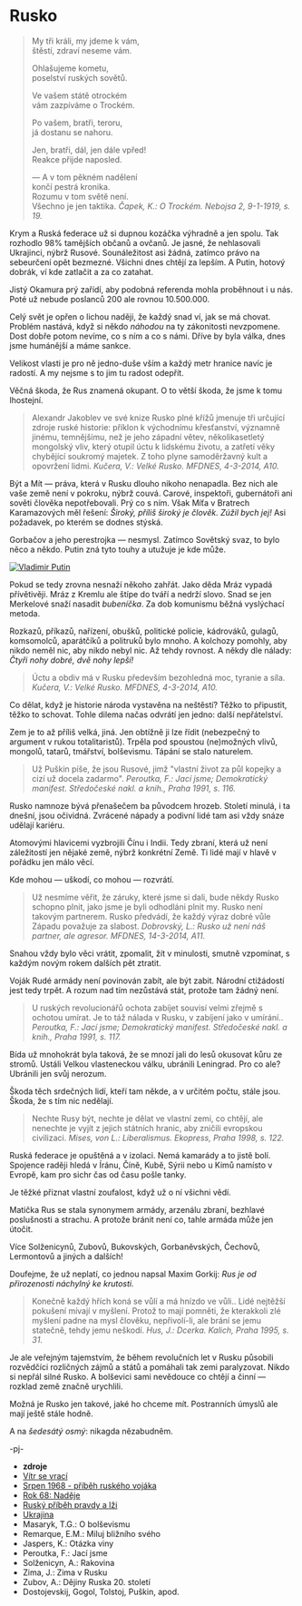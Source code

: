 Rusko
=====

> My tři králi, my jdeme k vám,  
> štěstí, zdraví neseme vám.
>
> Ohlašujeme kometu,  
> poselství ruských sovětů.
>
> Ve vašem státě otrockém  
> vám zazpíváme o Trockém.  
>
> Po vašem, bratři, teroru,  
> já dostanu se nahoru.
>
> Jen, bratři, dál, jen dále vpřed!  
> Reakce přijde naposled.
>
> — A v tom pěkném nadělení  
> končí pestrá kronika.  
> Rozumu v tom světě není.  
> Všechno je jen taktika.
> *Čapek, K.: O Trockém. Nebojsa 2, 9-1-1919, s. 19.*

Krym a Ruská federace už si dupnou
kozáčka výhradně a jen spolu. Tak rozhodlo 98%
tamějších občanů a ovčanů. Je jasné, že
nehlasovali Ukrajinci, nýbrž Rusové. Sounáležitost
asi žádná, zatímco právo na sebeurčení opět bezmezné.
Všichni dnes chtějí za lepším. A Putin,
hotový dobrák, ví kde zatlačit a za co zatahat.

Jistý Okamura prý zařídí, aby podobná
referenda mohla proběhnout i u nás. Poté
už nebude poslanců 200 ale rovnou 10.500.000.

Celý svět je opřen o lichou naději, že každý
snad ví, jak se má chovat. Problém nastává,
když si někdo *náhodou* na ty zákonitosti
nevzpomene. Dost dobře potom nevíme, co
s ním a co s námi. Dříve by byla válka,
dnes jsme humánější a máme sankce.

Velikost vlasti je pro ně jedno-duše vším
a každý metr hranice navíc je radostí.
A my nejsme s to jim tu radost odepřít.

Věčná škoda, že Rus znamená okupant.
O to větší škoda, že jsme k tomu lhostejní.

> Alexandr Jakoblev ve své knize Rusko plné
> křížů jmenuje tři určující zdroje ruské historie:
> příklon k východnímu křesťanství, významně jinému,
> temnějšímu, než je jeho západní větev, několikasetletý
> mongolský vliv, který otupil úctu k lidskému životu,
> a zatřetí věky chybějící soukromý majetek. Z toho
> plyne samoděržavný kult a opovržení lidmi.
> *Kučera, V.: Velké Rusko. MFDNES, 4-3-2014, A10.*

Být a Mít — práva, která v Rusku dlouho nikoho
nenapadla. Bez nich ale vaše země není v pokroku,
nýbrž couvá. Carové, inspektoři, gubernátoři ani
sověti člověka nepotřebovali. Prý co s ním.
Však Míťa v Bratrech Karamazových měl řešení:
*Široký, příliš široký je člověk. Zúžil bych jej!*
Asi požadavek, po kterém se dodnes stýská.

Gorbačov a jeho perestrojka — nesmysl. Zatímco
Sovětský svaz, to bylo něco a někdo. Putin
zná tyto touhy a utužuje je kde může.

[![Vladimir Putin](http://pbs.twimg.com/media/B2QPJNaCQAALuRl.jpg)](http://twitter.com/thekarami/status/532567338781270017)

Pokud se tedy zrovna nesnaží někoho zahřát.
Jako děda Mráz vypadá přívětivěji. Mráz z
Kremlu ale štípe do tváří a nedrží slovo.
Snad se jen Merkelové snaží nasadit *bubeníčka*.
Za dob komunismu běžná vyslýchací metoda.

Rozkazů, příkazů, nařízení, obušků, politické
policie, kádrováků, gulagů, komsomolců,
aparátčíků a politruků bylo mnoho.
A kolchozy pomohly, aby nikdo neměl nic,
aby nikdo nebyl nic. Až tehdy rovnost. A někdy
dle nálady: *Čtyři nohy dobré, dvě nohy lepší!*

> Úctu a obdiv má v Rusku především bezohledná moc,
> tyranie a síla.
> *Kučera, V.: Velké Rusko. MFDNES, 4-3-2014, A10.*

Co dělat, když je historie národa vystavěna na
neštěstí? Těžko to připustit, těžko to schovat.
Tohle dilema načas odvrátí jen jedno: další
nepřátelství.

Zem je to až příliš velká, jiná. Jen obtížně ji
lze řídit (nebezpečný to argument v rukou totalitaristů).
Trpěla pod spoustou (ne)možných vlivů, mongolů,
tatarů, tmářství, bolševismu. Tápání se stalo
naturelem.

> Už Puškin píše, že jsou Rusové, jimž "vlastní
> život za půl kopejky a cizí už docela zadarmo".
> *Peroutka, F.: Jací jsme; Demokratický manifest. Středočeské nakl. a knih., Praha 1991, s. 116.*

Rusko namnoze bývá přenašečem ba původcem
hrozeb. Století minulá, i ta dnešní, jsou
očividná. Zvrácené nápady a podivní lidé
tam asi vždy snáze udělají kariéru.

Atomovými hlavicemi vyzbrojili Čínu i Indii.
Tedy zbraní, která už není záležitostí jen
nějaké země, nýbrž konkrétní Země. Ti lidé
mají v hlavě v pořádku jen málo věcí.

Kde mohou — uškodí, co mohou — rozvrátí.

> Už nesmíme věřit, že záruky, které jsme si dali, bude
> někdy Rusko schopno plnit, jako jsme je byli odhodláni
> plnit my. Rusko není takovým partnerem. Rusko předvádí,
> že každý výraz dobré vůle Západu považuje za slabost.
> *Dobrovský, L.: Rusko už není náš partner, ale agresor. MFDNES, 14-3-2014, A11.*

Snahou vždy bylo věci vrátit, zpomalit, žít
v minulosti, smutně vzpomínat, s každým novým
rokem dalších pět ztratit.

Voják Rudé armády není povinován zabít, ale
být zabit. Národní ctižádostí jest tedy trpět.
A rozum nad tím nezůstává stát, protože tam
žádný není.

> U ruských revolucionářů ochota zabíjet souvisí velmi
> zřejmě s ochotou umírat. Je to táž nálada v Rusku,
> v zabíjení jako v umírání..
> *Peroutka, F.: Jací jsme; Demokratický manifest. Středočeské nakl. a knih., Praha 1991, s. 117.*

Bída už mnohokrát byla taková, že se mnozí jali
do lesů okusovat kůru ze stromů. Ustáli Velkou
vlasteneckou válku, ubránili Leningrad.
Pro co ale? Ubránili jen svůj nerozum.

Škoda těch srdečných lidí, kteří tam někde,
a v určitém počtu, stále jsou. Škoda, že s tím
nic nedělají.

> Nechte Rusy být, nechte je dělat ve vlastní zemi,
> co chtějí, ale nenechte je vyjít z jejich státních
> hranic, aby zničili evropskou civilizaci.
> *Mises, von L.: Liberalismus. Ekopress, Praha 1998, s. 122.*

Ruská federace je opuštěná a v izolaci. Nemá
kamarády a to jistě bolí. Spojence raději hledá
v Íránu, Číně, Kubě, Sýrii nebo u Kimů namísto
v Evropě, kam pro sichr čas od času pošle tanky.

Je těžké přiznat vlastní zoufalost, když už o ní
všichni vědí.

Matička Rus se stala synonymem armády, arzenálu
zbraní, bezhlavé poslušnosti a strachu. A protože
bránit není co, tahle armáda může jen útočit.

Více Solženicynů, Zubovů, Bukovských, Gorbaněvských,
Čechovů, Lermontovů a jiných a dalších!

Doufejme, že už neplatí, co jednou napsal Maxim
Gorkij: *Rus je od přirozenosti náchylný ke krutosti.*

> Konečně každý hřích koná se vůlí a má hnízdo
> ve vůli.. Lidé nejtěžší pokušení mívají v myšlení.
> Protož to mají pomněti, že kterakkoli zlé myšlení
> padne na mysl člověku, nepřivolí-li, ale brání se
> jemu statečně, tehdy jemu neškodí.
> *Hus, J.: Dcerka. Kalich, Praha 1995, s. 31.*

Je ale veřejným tajemstvím, že během revolučních let
v Rusku působili rozvědčíci rozličných zájmů a států
a pomáhali tak zemi paralyzovat. Nikdo si nepřál
silné Rusko. A bolševici sami nevědouce co chtějí
a činní — rozklad země značně urychlili.

Možná je Rusko jen takové, jaké ho chceme mít.
Postranních úmyslů ale mají ještě stále hodně.

A na *šedesátý osmý*: nikagda nězabudněm.

-pj-

* __zdroje__
* [Vítr se vrací](http://prehravac.rozhlas.cz/audio/2876556)
* [Srpen 1968 - příběh ruského vojáka](http://prehravac.rozhlas.cz/audio/433702)
* [Rok 68: Naděje](http://www.ceskatelevize.cz/porady/10192661914-rok-68/20756226860-nadeje/)
* [Ruský příběh pravdy a lži](http://www.ceskatelevize.cz/porady/1142743803-reporteri-ct/214452801240019/video/327399)
* [Ukrajina](http://www.radio1.cz/archiv-poradu/stahnout/36545-hudba-porady-2014-zatisi-2014-01-29-jero-phdr-michael-romancov-ukrajina-mp3)
* Masaryk, T.G.: O bolševismu
* Remarque, E.M.: Miluj bližního svého
* Jaspers, K.: Otázka viny
* Peroutka, F.: Jací jsme
* Solženicyn, A.: Rakovina
* Zima, J.: Zima v Rusku
* Zubov, A.: Dějiny Ruska 20. století
* Dostojevskij, Gogol, Tolstoj, Puškin, apod.

